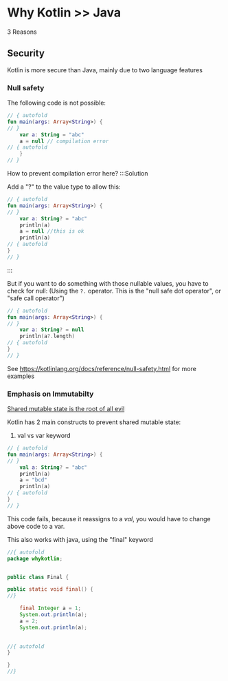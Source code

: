# Why Kotlin >> Java

3 Reasons

## Security

Kotlin is more secure than Java, mainly due to two language features

### Null safety


The following code is not possible:

```kotlin runnable
// { autofold
fun main(args: Array<String>) {
// }
    var a: String = "abc"
    a = null // compilation error
// { autofold
    }
// }
```

How to prevent compilation error here?
:::Solution


Add a "?" to the value type to allow this:
```kotlin runnable
// { autofold
fun main(args: Array<String>) {
// }
    var a: String? = "abc"
    println(a)
    a = null //this is ok
    println(a)
// { autofold
}
// }
```

:::




But if you want to do something with those nullable values, you have to check for null:
(Using the `?.` operator. This is the "null safe dot operator", or "safe call operator")

```kotlin runnable
// { autofold
fun main(args: Array<String>) {
// }
    var a: String? = null
    println(a?.length)
// { autofold
}
// }
```
See https://kotlinlang.org/docs/reference/null-safety.html for more examples

### Emphasis on Immutabilty

[Shared mutable state is the root of all evil](https://henrikeichenhardt.blogspot.com/2013/06/why-shared-mutable-state-is-root-of-all.html)

Kotlin has 2 main constructs to prevent shared mutable state:

1. val vs var keyword

```kotlin runnable
// { autofold
fun main(args: Array<String>) {
// }
    val a: String? = "abc"
    println(a)
    a = "bcd"
    println(a)
// { autofold
}
// }
```
This code fails, because it reassigns to a *val*, you would have to change above code to a var.

This also works with java, using the "final" keyword

```java runnable
//{ autofold
package whykotlin;


public class Final {

public static void final() {
//}

    final Integer a = 1;
    System.out.println(a);
    a = 2;
    System.out.println(a);
    

//{ autofold
}

}
//}
```
